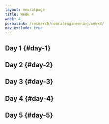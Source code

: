 ```yaml
---
layout: neuralpage
title: Week 4
week: 4
permalink: /research/neuralengineering/week4/
nav_exclude: true
---
```


## Day 1 {#day-1}

## Day 2 {#day-2}

## Day 3 {#day-3}

## Day 4 {#day-4}

## Day 5 {#day-5}
